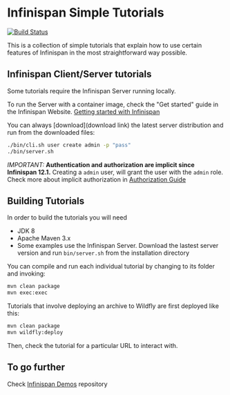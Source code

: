 # Infinispan Simple Tutorials  

[![Build Status](https://travis-ci.org/infinispan/infinispan-simple-tutorials.svg?branch=master)](https://travis-ci.org/infinispan/infinispan-simple-tutorials)

This is a collection of simple tutorials that explain how to use certain
features of Infinispan in the most straightforward way possible.

## Infinispan Client/Server tutorials

Some tutorials require the Infinispan Server running locally.

To run the Server with a container image, check the "Get started" guide 
in the Infinispan Website.
[Getting started with Infinispan](http://infinispan.org)

You can always [download](download link) the latest server distribution and run
from the downloaded files:

```bash
./bin/cli.sh user create admin -p "pass"
./bin/server.sh
```
*IMPORTANT:* 
**Authentication and authorization are implicit since Infinispan 12.1.** 
Creating a `admin` user, will grant the user with the `admin` role.
Check more about implicit authorization in [Authorization Guide](documentation)

## Building Tutorials

In order to build the tutorials you will need

- JDK 8
- Apache Maven 3.x
- Some examples use the Infinispan Server. Download the lastest server version and run `bin/server.sh` from the installation directory

You can compile and run each individual tutorial by changing to its folder
and invoking:

```bash
mvn clean package
mvn exec:exec
```

Tutorials that involve deploying an archive to Wildfly are first deployed like this:

```bash
mvn clean package
mvn wildfly:deploy
```

Then, check the tutorial for a particular URL to interact with.

## To go further
Check [Infinispan Demos](https://github.com/infinispan-demos/links) repository
